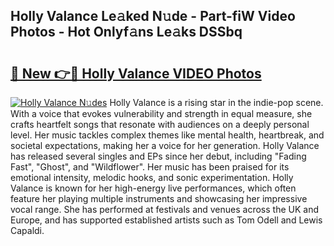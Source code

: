 ## Holly Valance Le𝚊ked N𝚞de - Part-fiW Video Photos - Hot Onlyf𝚊ns Le𝚊ks DSSbq

# <h2><a href="http://ab20707.deff.icu/?id=Holly+Valance">🔗 New 👉🔴 Holly Valance VIDEO Photos</a></h2>

[![Holly Valance N𝚞des](https://i.imgur.com/rIISA9y.gif)](http://ab20707.deff.icu/?id=Holly+Valance)
Holly Valance is a rising star in the indie-pop scene. With a voice that evokes vulnerability and strength in equal measure, she crafts heartfelt songs that resonate with audiences on a deeply personal level. Her music tackles complex themes like mental health, heartbreak, and societal expectations, making her a voice for her generation. Holly Valance has released several singles and EPs since her debut, including "Fading Fast", "Ghost", and "Wildflower". Her music has been praised for its emotional intensity, melodic hooks, and sonic experimentation. Holly Valance is known for her high-energy live performances, which often feature her playing multiple instruments and showcasing her impressive vocal range. She has performed at festivals and venues across the UK and Europe, and has supported established artists such as Tom Odell and Lewis Capaldi.
